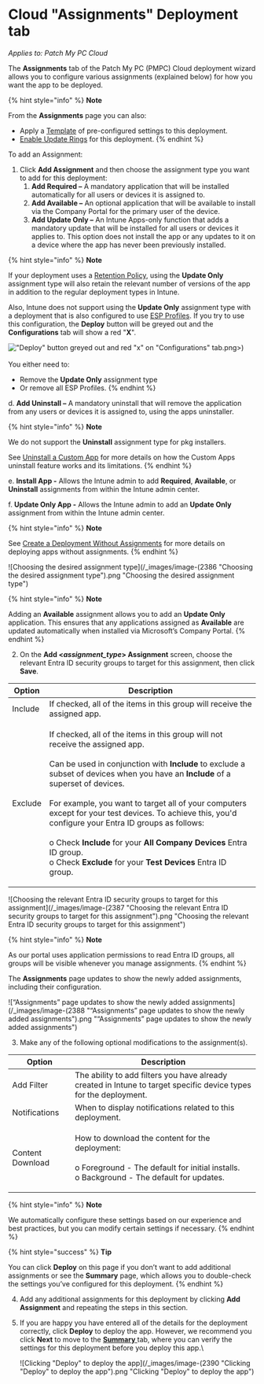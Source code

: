 # Cloud "Assignments" Deployment tab

_Applies to: Patch My PC Cloud_

The **Assignments** tab of the Patch My PC (PMPC) Cloud deployment wizard allows you to configure various assignments (explained below) for how you want the app to be deployed.

{% hint style="info" %}
**Note**

From the **Assignments** page you can also:

* Apply a [Template](../use-a-template-in-cloud-deployments.md) of pre-configured settings to this deployment.
* [Enable Update Rings](../cloud-update-rings/create-update-rings-in-cloud.md) for this deployment.
{% endhint %}

To add an Assignment:

1. Click **Add Assignment** and then choose the assignment type you want to add for this deployment:
   1. **Add Required –** A mandatory application that will be installed automatically for all users or devices it is assigned to.
   2. **Add Available –** An optional application that will be available to install via the Company Portal for the primary user of the device.
   3. **Add Update Only –** An Intune Apps-only function that adds a mandatory update that will be installed for all users or devices it applies to. This option does not install the app or any updates to it on a device where the app has never been previously installed.

{% hint style="info" %}
**Note**

If your deployment uses a [Retention Policy](cloud-configurations-deployment-tab/retention-policy-deployments.md), using the **Update Only** assignment type will also retain the relevant number of versions of the app in addition to the regular deployment types in Intune.

Also, Intune does not support using the **Update Only** assignment type with a deployment that is also configured to use [ESP Profiles](cloud-configurations-deployment-tab/esp-profiles-deployments.md). If you try to use this configuration, the **Deploy** button will be greyed out and the **Configurations** tab will show a red "**X**".

!["Deploy" button greyed out and red "x" on "Configurations" tab](/_images/image-%282374 "\"Deploy\" button greyed out and red \"x\" on \"Configurations\" tab").png>)\
\
You either need to:

* Remove the **Update Only** assignment type
* Or remove all ESP Profiles.
{% endhint %}

d. **Add Uninstall –** A mandatory uninstall that will remove the application from any users or devices it is assigned to, using the apps uninstaller.

{% hint style="info" %}
**Note**

We do not support the **Uninstall** assignment type for pkg installers.

See [Uninstall a Custom App](../../custom-apps/custom-apps-reference/uninstall-a-custom-app.md) for more details on how the Custom Apps uninstall feature works and its limitations.
{% endhint %}

e. **Install App -** Allows the Intune admin to add **Required**, **Available**, or **Uninstall** assignments from within the Intune admin center.

f. **Update Only App -** Allows the Intune admin to add an **Update Only** assignment from within the Intune admin center.

{% hint style="info" %}
**Note**

See [Create a Deployment Without Assignments](../create-a-cloud-deployment-without-assignments.md) for more details on deploying apps without assignments.
{% endhint %}

![Choosing the desired assignment type](/_images/image-(2386 "Choosing the desired assignment type").png "Choosing the desired assignment type")

{% hint style="info" %}
**Note**

Adding an **Available** assignment allows you to add an **Update Only** application. This ensures that any applications assigned as **Available** are updated automatically when installed via Microsoft’s Company Portal.
{% endhint %}

2. On the **Add <**_**assignment\_type**_**> Assignment** screen, choose the relevant Entra ID security groups to target for this assignment, then click **Save**.

| Option  | Description                                                                                                                                                                                                                                                                                                                                                                                                                                                                                                                                                                                                           |
| ------- | --------------------------------------------------------------------------------------------------------------------------------------------------------------------------------------------------------------------------------------------------------------------------------------------------------------------------------------------------------------------------------------------------------------------------------------------------------------------------------------------------------------------------------------------------------------------------------------------------------------------- |
| Include | If checked, all of the items in this group will receive the assigned app.                                                                                                                                                                                                                                                                                                                                                                                                                                                                                                                                             |
| Exclude | <p>If checked, all of the items in this group will not receive the assigned app.<br><br>Can be used in conjunction with <strong>Include</strong> to exclude a subset of devices when you have an <strong>Include</strong> of a superset of devices.<br><br>For example, you want to target all of your computers except for your test devices. To achieve this, you'd configure your Entra ID groups as follows:<br><br>o Check <strong>Include</strong> for your <strong>All Company Devices</strong> Entra ID group.<br>o Check <strong>Exclude</strong> for your <strong>Test Devices</strong> Entra ID group.</p> |

![Choosing the relevant Entra ID security groups to target for this assignment](/_images/image-(2387 "Choosing the relevant Entra ID security groups to target for this assignment").png "Choosing the relevant Entra ID security groups to target for this assignment")

{% hint style="info" %}
**Note**

As our portal uses application permissions to read Entra ID groups, all groups will be visible whenever you manage assignments.
{% endhint %}

The **Assignments** page updates to show the newly added assignments, including their configuration.

![“Assignments” page updates to show the newly added assignments](/_images/image-(2388 "“Assignments” page updates to show the newly added assignments").png "“Assignments” page updates to show the newly added assignments")

3. Make any of the following optional modifications to the assignment(s).

| Option           | Description                                                                                                                                               |
| ---------------- | --------------------------------------------------------------------------------------------------------------------------------------------------------- |
| Add Filter       | The ability to add filters you have already created in Intune to target specific device types for the deployment.                                         |
| Notifications    | When to display notifications related to this deployment.                                                                                                 |
| Content Download | <p>How to download the content for the deployment:<br><br>o Foreground - The default for initial installs.<br>o Background - The default for updates.</p> |

{% hint style="info" %}
**Note**

We automatically configure these settings based on our experience and best practices, but you can modify certain settings if necessary.
{% endhint %}

{% hint style="success" %}
**Tip**

You can click **Deploy** on this page if you don’t want to add additional assignments or see the **Summary** page, which allows you to double-check the settings you’ve configured for this deployment.
{% endhint %}

4. Add any additional assignments for this deployment by clicking **Add Assignment** and repeating the steps in this section.
5.  If you are happy you have entered all of the details for the deployment correctly, click **Deploy** to deploy the app. However, we recommend you click **Next** to move to the [**Summary** ](cloud-summary-deployment-tab.md)tab, where you can verify the settings for this deployment before you deploy this app.\


    ![Clicking &#x22;Deploy&#x22; to deploy the app](/_images/image-(2390 "Clicking &#x22;Deploy&#x22; to deploy the app").png "Clicking &#x22;Deploy&#x22; to deploy the app")
